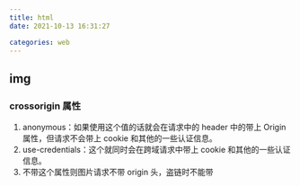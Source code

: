 ```yaml
---
title: html
date: 2021-10-13 16:31:27

categories: web
---
```


## img

### crossorigin 属性

1. anonymous：如果使用这个值的话就会在请求中的 header 中的带上 Origin 属性，但请求不会带上 cookie 和其他的一些认证信息。
2. use-credentials：这个就同时会在跨域请求中带上 cookie 和其他的一些认证信息。
3. 不带这个属性则图片请求不带 origin 头，盗链时不能带

